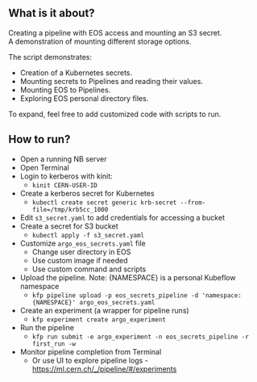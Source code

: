 ## What is it about?

Creating a pipeline with EOS access and mounting an S3 secret.  
A demonstration of mounting different storage options.  

The script demonstrates:
- Creation of a Kubernetes secrets.  
- Mounting secrets to Pipelines and reading their values.  
- Mounting EOS to Pipelines.  
- Exploring EOS personal directory files.  

To expand, feel free to add customized code with scripts to run.

## How to run?

- Open a running NB server
- Open Terminal
- Login to kerberos with kinit:
  - `kinit CERN-USER-ID`
- Create a kerberos secret for Kubernetes
  - `kubectl create secret generic krb-secret --from-file=/tmp/krb5cc_1000`
- Edit `s3_secret.yaml` to add credentials for accessing a bucket
- Create a secret for S3 bucket
  - `kubectl apply -f s3_secret.yaml`
- Customize `argo_eos_secrets.yaml` file
  - Change user directory in EOS
  - Use custom image if needed
  - Use custom command and scripts
- Upload the pipeline. Note: {NAMESPACE} is a personal Kubeflow namespace
  - `kfp pipeline upload -p eos_secrets_pipeline -d 'namespace: {NAMESPACE}' argo_eos_secrets.yaml`
- Create an experiment (a wrapper for pipeline runs)
  - `kfp experiment create argo_experiment`
- Run the pipeline
  - `kfp run submit -e argo_experiment -n eos_secrets_pipeline -r first_run -w`
- Monitor pipeline completion from Terminal
  - Or use UI to explore pipeline logs - https://ml.cern.ch/_/pipeline/#/experiments
